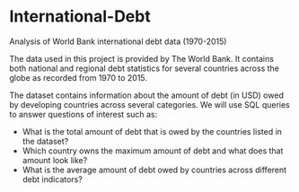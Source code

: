 # International-Debt
Analysis of World Bank international debt data (1970-2015)

The data used in this project is provided by The World Bank. It contains both national and regional debt statistics for several countries across the globe as recorded from 1970 to 2015.

The dataset contains information about the amount of debt (in USD) owed by developing countries across several categories. We will use SQL queries to answer questions of interest such as:

* What is the total amount of debt that is owed by the countries listed in the dataset?
* Which country owns the maximum amount of debt and what does that amount look like?
* What is the average amount of debt owed by countries across different debt indicators?
